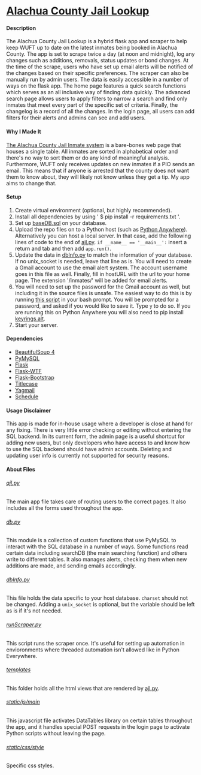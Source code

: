 # [Alachua County Jail Lookup](http://andrewbriz.pythonanywhere.com/)

#### Description
The Alachua County Jail Lookup is a hybrid flask app and scraper to help keep WUFT up to date on the latest inmates being booked in Alachua County. The app is set to scrape twice a day (at noon and midnight), log any changes such as additions, removals, status updates or bond changes. At the time of the scrape, users who have set up email alerts will be notified of the changes based on their specific preferences. The scraper can also be manually run by admin users. The data is easily accessible in a number of ways on the flask app. The home page features a quick search functions which serves as an all inclusive way of finding data quickly. The advanced search page allows users to apply filters to narrow a search and find only inmates that meet every part of the specific set of criteria. Finally, the changelog is a record of all the changes. In the login page, all users can add filters for their alerts and admins can see and add users.

#### Why I Made It
[The Alachua County Jail Inmate system](http://oldweb.circuit8.org/inmatelist.php) is a bare-bones web page that houses a single table. All inmates are sorted in alphabetical order and there's no way to sort them or do any kind of meaningful analysis. Furthermore, WUFT only receives updates on new inmates if a PIO sends an email. This means that if anyone is arrested that the county does not want them to know about, they will likely not know unless they get a tip. My app aims to change that. 

#### Setup
1. Create virtual environment (optional, but highly recommended).
2. Install all dependencies by using ' $ pip install -r requirements.txt '.
3. Set up [baseDB.sql](baseDB.sql) on your database.
4. Upload the repo files on to a Python host (such as [Python Anywhere](https://www.pythonanywhere.com/)). Alternatively you can host a local server. In that case, add the following lines of code to the end of [ajl.py](ajl.py). `if __name__ == '__main__':` insert a return and tab and then add `app.run()`.
5. Update the data in [dbInfo.py](dbInfo.py) to match the information of your database. If no unix_socket is needed, leave that line as is. You will need to create a Gmail account to use the email alert system. The account username goes in this file as well. Finally, fill in hostURL with the url to your home page. The extension '/inmates/<booking number>' will be added for email alerts.
6. You will need to set up the password for the Gmail account as well, but including it in the source files is unsafe. The easiest way to do this is by running [this script](https://gist.github.com/brizandrew/5662cbff0285c98dcbe793533883c3a4) in your bash prompt. You will be prompted for a password, and asked if you would like to save it. Type ` y ` to do so. If you are running this on Python Anywhere you will also need to pip install [keyrings.alt](https://pypi.python.org/pypi/keyrings.alt).
7. Start your server.

#### Dependencies
* [BeautifulSoup 4](http://www.crummy.com/software/BeautifulSoup/bs4/doc/)
* [PyMySQL](https://github.com/PyMySQL/PyMySQL)
* [Flask](http://flask.pocoo.org/)
* [Flask-WTF](https://flask-wtf.readthedocs.org/en/latest/)
* [Flask-Bootstrap](https://pythonhosted.org/Flask-Bootstrap/)
* [Titlecase](https://pypi.python.org/pypi/titlecase)
* [Yagmail](https://github.com/kootenpv/yagmail)
* [Schedule](https://pypi.python.org/pypi/schedule)

#### Usage Disclaimer
This app is made for in-house usage where a developer is close at hand for any fixing. There is very little error checking or editing without entering the SQL backend. In its current form, the admin page is a useful shortcut for adding new users, but only developers who have access to and know how to use the SQL backend should have admin accounts. Deleting and updating user info is currently not supported for security reasons.

#### About Files
###### [ajl.py](ajl.py)
The main app file takes care of routing users to the correct pages. It also includes all the forms used throughout the app.
###### [db.py](db.py)
This module is a collection of custom functions that use PyMySQL to interact with the SQL database in a number of ways. Some functions read certain data including searchDB (the main searching function) and others write to different tables. It also manages alerts, checking them when new additions are made, and sending emails accordingly.
###### [dbInfo.py](dbInfo.py)
This file holds the data specific to your host database. `charset` should not be changed. Adding a `unix_socket` is optional, but the variable should be left as is if it's not needed.
###### [runScraper.py](runScraper.py)
This script runs the scraper once. It's useful for setting up automation in envioronments where threaded automation isn't allowed like in Python Everywhere.
###### [templates](templates)
This folder holds all the html views that are rendered by [ajl.py](ajl.py).
###### [static/js/main](static/js/main)
This javascript file activates DataTables library on certain tables throughout the app, and it handles special POST requests in the login page to activate Python scripts without leaving the page.
###### [static/css/style](static/css/style)
Specific css styles.